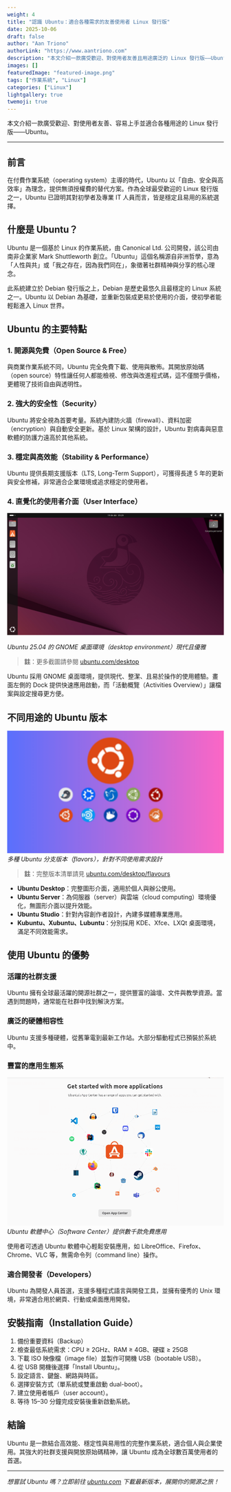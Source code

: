 ```yaml
---
weight: 4
title: "認識 Ubuntu：適合各種需求的友善使用者 Linux 發行版"
date: 2025-10-06
draft: false
author: "Aan Triono"
authorLink: "https://www.aantriono.com"
description: "本文介紹一款廣受歡迎、對使用者友善且用途廣泛的 Linux 發行版——Ubuntu。"
images: []
featuredImage: "featured-image.png"
tags: ["作業系統", "Linux"]
categories: ["Linux"]
lightgallery: true
twemoji: true
---
```


本文介紹一款廣受歡迎、對使用者友善、容易上手並適合各種用途的 Linux 發行版——Ubuntu。

---

## 前言

在付費作業系統（operating system）主導的時代，Ubuntu 以「自由、安全與高效率」為理念，提供無須授權費的替代方案。作為全球最受歡迎的 Linux 發行版之一，Ubuntu 已證明其對初學者及專業 IT 人員而言，皆是穩定且易用的系統選擇。

## 什麼是 Ubuntu？

Ubuntu 是一個基於 Linux 的作業系統，由 Canonical Ltd. 公司開發，該公司由南非企業家 Mark Shuttleworth 創立。「Ubuntu」這個名稱源自非洲哲學，意為「人性與共」或「我之存在，因為我們同在」，象徵著社群精神與分享的核心理念。

此系統建立於 Debian 發行版之上，Debian 是歷史最悠久且最穩定的 Linux 系統之一。Ubuntu 以 Debian 為基礎，並重新包裝成更易於使用的介面，使初學者能輕鬆進入 Linux 世界。

## Ubuntu 的主要特點

### 1. 開源與免費（Open Source & Free）

與商業作業系統不同，Ubuntu 完全免費下載、使用與散佈。其開放原始碼（open source）特性讓任何人都能檢視、修改與改進程式碼，這不僅關乎價格，更體現了技術自由與透明性。

### 2. 強大的安全性（Security）

Ubuntu 將安全視為首要考量。系統內建防火牆（firewall）、資料加密（encryption）與自動安全更新。基於 Linux 架構的設計，Ubuntu 對病毒與惡意軟體的防護力遠高於其他系統。

### 3. 穩定與高效能（Stability & Performance）

Ubuntu 提供長期支援版本（LTS, Long-Term Support），可獲得長達 5 年的更新與安全修補，非常適合企業環境或追求穩定的使用者。

### 4. 直覺化的使用者介面（User Interface）

![Ubuntu Desktop GNOME](ubuntu.png)

*Ubuntu 25.04 的 GNOME 桌面環境（desktop environment）現代且優雅*
> **註**：更多截圖請參閱 [ubuntu.com/desktop](https://ubuntu.com/desktop)

Ubuntu 採用 GNOME 桌面環境，提供現代、整潔、且易於操作的使用體驗。畫面左側的 Dock 提供快速應用啟動，而「活動概覽（Activities Overview）」讓檔案與設定搜尋更方便。

## 不同用途的 Ubuntu 版本

![Ubuntu Flavors](flavour.png)
*多種 Ubuntu 分支版本（flavors），針對不同使用需求設計*
> **註**：完整版本清單請見 [ubuntu.com/desktop/flavours](https://ubuntu.com/desktop/flavours)

- **Ubuntu Desktop**：完整圖形介面，適用於個人與辦公使用。  
- **Ubuntu Server**：為伺服器（server）與雲端（cloud computing）環境優化，無圖形介面以提升效能。  
- **Ubuntu Studio**：針對內容創作者設計，內建多媒體專業應用。  
- **Kubuntu、Xubuntu、Lubuntu**：分別採用 KDE、Xfce、LXQt 桌面環境，滿足不同效能需求。

## 使用 Ubuntu 的優勢

### 活躍的社群支援

Ubuntu 擁有全球最活躍的開源社群之一，提供豐富的論壇、文件與教學資源。當遇到問題時，通常能在社群中找到解決方案。

### 廣泛的硬體相容性

Ubuntu 支援多種硬體，從舊筆電到最新工作站。大部分驅動程式已預裝於系統中。

### 豐富的應用生態系

![Ubuntu Software Center](software.png)
*Ubuntu 軟體中心（Software Center）提供數千款免費應用*

使用者可透過 Ubuntu 軟體中心輕鬆安裝應用，如 LibreOffice、Firefox、Chrome、VLC 等，無需命令列（command line）操作。

### 適合開發者（Developers）

Ubuntu 為開發人員首選，支援多種程式語言與開發工具，並擁有優秀的 Unix 環境，非常適合用於網頁、行動或桌面應用開發。

## 安裝指南（Installation Guide）

1. 備份重要資料（Backup）  
2. 檢查最低系統需求：CPU ≥ 2GHz、RAM ≥ 4GB、硬碟 ≥ 25GB  
3. 下載 ISO 映像檔（image file）並製作可開機 USB（bootable USB）。  
4. 從 USB 開機後選擇「Install Ubuntu」。  
5. 設定語言、鍵盤、網路與時區。  
6. 選擇安裝方式（單系統或雙重啟動 dual-boot）。  
7. 建立使用者帳戶（user account）。  
8. 等待 15–30 分鐘完成安裝後重新啟動系統。

## 結論

Ubuntu 是一款結合高效能、穩定性與易用性的完整作業系統，適合個人與企業使用。其強大的社群支援與開放原始碼精神，讓 Ubuntu 成為全球數百萬使用者的首選。

---

*想嘗試 Ubuntu 嗎？立即前往 [ubuntu.com](https://ubuntu.com) 下載最新版本，展開你的開源之旅！*
